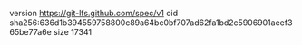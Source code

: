 version https://git-lfs.github.com/spec/v1
oid sha256:636d1b394559758800c89a64bc0bf707ad62fa1bd2c5906901aeef365be77a6e
size 17341
